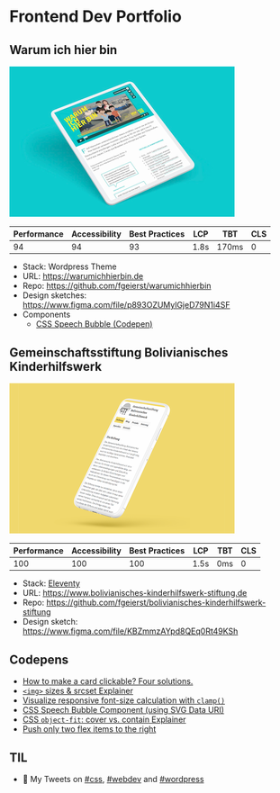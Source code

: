 # Frontend Dev Portfolio

## Warum ich hier bin

[![Screenshot von warumichhierbin.de](./assets/warumichhierbin-mockup.png)](https://warumichhierbin.de)

| Performance | Accessibility | Best Practices | LCP | TBT   | CLS |
| ----------- | ------------- | -------------- | --- | ----- | --- |
| 94          | 94            | 93             | 1.8s  | 170ms | 0   |

- Stack: Wordpress Theme
- URL: https://warumichhierbin.de
- Repo: https://github.com/fgeierst/warumichhierbin
- Design sketches: https://www.figma.com/file/p893OZUMylGjeD79N1i4SF
- Components
  - [CSS Speech Bubble (Codepen)](https://codepen.io/fgeierst/pen/eYpzXBg)

## Gemeinschaftsstiftung Bolivianisches Kinderhilfswerk

[![Screenshot von bolivianisches-kinderhilfswerk-stiftung.de](./assets/bolivianisches-kinderhilfswerk-stiftung-mockup.png)](https://www.bolivianisches-kinderhilfswerk-stiftung.de)

| Performance | Accessibility | Best Practices | LCP  | TBT | CLS   |
| ----------- | ------------- | -------------- | ---- | --- | ----- |
| 100         | 100            | 100            | 1.5s | 0ms | 0 |

- Stack: [Eleventy](https://www.11ty.dev/)
- URL: https://www.bolivianisches-kinderhilfswerk-stiftung.de
- Repo: https://github.com/fgeierst/bolivianisches-kinderhilfswerk-stiftung
- Design sketch: https://www.figma.com/file/KBZmmzAYpd8QEq0Rt49KSh


## Codepens

- [How to make a card clickable? Four solutions.](https://codepen.io/fgeierst/pen/vYymQVG)
- [`<img>` sizes & srcset Explainer](https://codepen.io/fgeierst/pen/yLaPwWW)
- [Visualize responsive font-size calculation with `clamp()`](https://codepen.io/fgeierst/pen/zYvNdWR)
- [CSS Speech Bubble Component (using SVG Data URI)](https://codepen.io/fgeierst/pen/eYpzXBg)
- [CSS `object-fit`: cover vs. contain Explainer](https://codepen.io/fgeierst/pen/yLYaJxg)
- [Push only two flex items to the right](https://codepen.io/fgeierst/pen/yLYMgmy)


## TIL

- 🔎 My Tweets on [#css](https://twitter.com/search?q=from%3A%40kino_auge%20css&f=live), [#webdev](https://twitter.com/search?q=from%3A%40kino_auge%20webdev&f=live) and [#wordpress](https://twitter.com/search?q=from%3A%40kino_auge%20wordpress&f=live)
